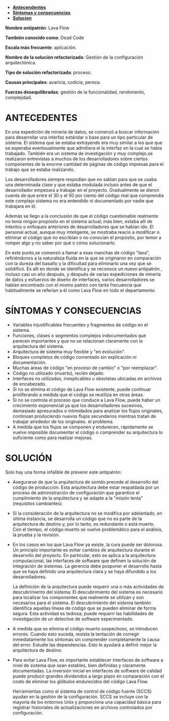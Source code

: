   - [**Antecendentes**](#antecedentes)
  - [**Síntomas y consecuencias**](#sintomas-y-consecuencias)
  - [**Solucion**](#solucion)
  

**Nombre antipatrón**: Lava Flow

**También conocido como**: Dead Code

**Escala más frecuente**: aplicación.

**Nombre de la solución refactorizado**: Gestión de la configuración arquitectónica.

**Tipo de solución refactorizada**: proceso.

**Causas principales**: avaricia, codicia, pereza.

**Fuerzas desequilibradas**: gestión de la funcionalidad, rendimiento, complejidad.

# **ANTECEDENTES**


En una expedición de minería de datos, se comenzó a buscar información para desarrollar una interfaz estándar o base para un tipo particular de sistema. El sistema que se estaba extrayendo era muy similar a los que que se esperaba eventuualmente que admitiera el la interfaz en la cual se había trabajado. También era un sistema de investigación y muy complejo,se realizaron entrevistas a muchos de los desarrolladores sobre ciertos componentes de la enorme cantidad de páginas de código impresas para el trabajo que se estaba realizando.

Los desarrolladores siempre respodían que no sabían para que se usaba una determinada clase y que estaba modulada incluso antes de que el desarrollador empezara a trabajar en el proyecto. Gradualmente se dieron cuenta de que entre el 30 y el 50 por ciento del código real que comprendía este complejo sistema no era entendido ni documentado por nadie que trabajara en él.

Además se llego a la conclusión de que el código cuestionable realmente no tenía ningún propósito en el sistema actual; más bien, estaba allí de intentos o enfoques anteriores de desarrolladores que se habían ido. El personal actual, aunque muy inteligente, se mostraba reacio a modificar o eliminar el código que no escribían o no conocían el propósito, por temor a romper algo y no saber por qué o cómo solucionarlo.

En este punto,se comenzó a llamar a esas manchas de código "lava", refiriéndonos a la naturaleza fluida en la que se originaron en comparación con la dureza del basalto y la dificultad para eliminarlo una vez que se solidificó. Es allí en donde se identifica y se reconoce un nuevo antipatrón , incluso casi un año después, y después de varias expediciones de minería de datos y esfuerzos de diseño de interfaces, varios desarrolladores se habían encontrado con el mismo patrón con tanta frecuencia que habitualmente se referían a él como  Lava Flow en todo el departamento.

# **SÍNTOMAS Y CONSECUENCIAS**

- Variables injustificables frecuentes y fragmentos de código en el sistema.
- Funciones, clases o segmentos complejos indocumentados que parecen importantes y que no se relacionan claramente con la arquitectura del sistema.
- Arquitectura de sistema muy flexible y "en evolución".
- Bloques completos de código comentado sin explicación ni documentación.
- Muchas áreas de código "en proceso de cambio" o "por reemplazar".
- Código no utilizado (muerto), recién dejado.
- Interfaces no utilizadas, inexplicables u obsoletas ubicadas en archivos de encabezado.
- Si no se elimina el código de Lava Flow existente, puede continuar proliferando a medida que el código se reutiliza en otras áreas.
- Si no se controla el proceso que conduce a Lava Flow, puede haber un crecimiento exponencial ya que los desarrolladores sucesivos, demasiado apresurados o intimidados para analizar los flujos originales, continúan produciendo nuevos flujos secundarios mientras tratan de trabajar alrededor de los originales. el problema.
- A medida que los flujos se componen y endurecen, rápidamente se vuelve imposible documentar el código o comprender su arquitectura lo suficiente como para realizar mejoras.

# **SOLUCIÓN**


Solo hay una forma infalible de prevenir este antipatrón: 

- Asegurarse de que la arquitectura de sonido precede al desarrollo del código de producción. Esta arquitectura debe estar respaldada por un proceso de administración de configuración que garantice el cumplimiento de la arquitectura y se adapte a la "misión lenta" (requisitos cambiantes).

- Si la consideración de la arquitectura no se modifica por adelantado, en última instancia, se desarrolla un código que no es parte de la arquitectura de destino y, por lo tanto, es redundante o está muerto. Con el tiempo, el código muerto se vuelve problemático para el análisis, la prueba y la revisión.

- En los casos en los que Lava Flow ya existe, la cura puede ser dolorosa. Un principio importante es evitar cambios de arquitectura durante el desarrollo del proyecto. En particular, esto se aplica a la arquitectura computacional, las interfaces de software que definen la solución de integración de sistemas. La gerencia debe posponer el desarrollo hasta que se haya definido una arquitectura clara y se haya difundido a los desarrolladores.

  La definición de la arquitectura puede requerir una o más actividades de descubrimiento del sistema. El descubrimiento del sistema es necesario para localizar los componentes que realmente se utilizan y son necesarios para el sistema. El descubrimiento del sistema también identifica aquellas líneas de código que se pueden eliminar de forma segura. Esta actividad es tediosa; puede requerir las habilidades de investigación de un detective de software experimentado.

- A medida que se elimina el código muerto sospechoso, se introducen errores. Cuando esto suceda, resista la tentación de corregir inmediatamente los síntomas sin comprender completamente la causa del error. Estudie las dependencias. Esto le ayudará a definir mejor la arquitectura de destino.

- Para evitar Lava Flow, es importante establecer interfaces de software a nivel de sistema que sean estables, bien definidas y claramente documentadas. La inversión inicial en interfaces de software de calidad puede producir grandes dividendos a largo plazo en comparación con el costo de eliminar los glóbulos endurecidos del código Lava Flow.

  Herramientas como el sistema de control de código fuente (SCCS) ayudan en la gestión de la configuración. SCCS se incluye con la mayoría de los entornos Unix y proporciona una capacidad básica para registrar historiales de actualizaciones en archivos controlados por configuración.